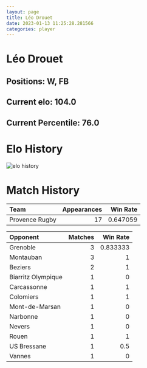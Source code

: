 ```yaml
---  
layout: page  
title: Léo Drouet  
date: 2023-01-13 11:25:28.281566  
categories: player  
---
```

# Léo Drouet

## Positions: W, FB

## Current elo: 104.0

## Current Percentile: 76.0

# Elo History


![elo history](history_LéoDrouet.png)
# Match History


| Team           |   Appearances |   Win Rate |
|:---------------|--------------:|-----------:|
| Provence Rugby |            17 |   0.647059 |

| Opponent           |   Matches |   Win Rate |
|:-------------------|----------:|-----------:|
| Grenoble           |         3 |   0.833333 |
| Montauban          |         3 |   1        |
| Beziers            |         2 |   1        |
| Biarritz Olympique |         1 |   0        |
| Carcassonne        |         1 |   1        |
| Colomiers          |         1 |   1        |
| Mont-de-Marsan     |         1 |   0        |
| Narbonne           |         1 |   0        |
| Nevers             |         1 |   0        |
| Rouen              |         1 |   1        |
| US Bressane        |         1 |   0.5      |
| Vannes             |         1 |   0        |